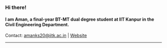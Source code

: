 ### Hi there!

#### I am Aman, a final-year BT-MT dual degree student at IIT Kanpur in the Civil Engineering Department.
<!-- ### AI/ML Enthusiast :v: -->


<!-- - 🌱 I’m currently learning CV, HCI  - 👯 I’m looking to collaborate on ...  - 🤔 I’m looking for help with   - 💬 Ask me about ... <br> -->
<!-- - - 📫 How to reach me: My Linkedin Profile - [Aman](https://www.linkedin.com/in/amanks20) <br> ->
<!-- - - 😄 Pronouns: he/him <br> ->
<!--- ⚡ Fun fact: ...-->

Contact: amanks20@iitk.ac.in | [Website](https://amanks-20.github.io/)

<hr>
<!-- 
# My Contributions
![My Activity](https://activity-graph.herokuapp.com/graph?username=amanks-20&theme=xcode) -->
